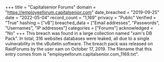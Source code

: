 +++
title = "Capitalsenior Forums"
domain = "https://employeeforum.capitalsenior.com"
date_breached = "2019-09-25"
date = "2022-05-04"
record_count = "1,169"
privacy = "Public"
Verified = "True"
hashing = ["vB"]
breached_data = ["Email addresses", "Passwords", "Usernames", "IP addresses"]
categories = ["Forums"]
acknowledged = "No"
+++
This breach was found in a large collection named "xam's DB Pack". In total, 316 websites databases were leaked, all due to a single vulnerability in the vBulletin software. The breach pack was released on RaidForums by the user xam on October 17, 2019. The filename that this entry comes from is "employeeforum.capitalsenior.com_1169.txt".
